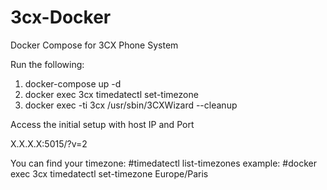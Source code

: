 # 3cx-Docker
Docker Compose for 3CX Phone System

Run the following:

1. docker-compose up -d
2. docker exec 3cx timedatectl set-timezone <timezone>
3. docker exec -ti 3cx /usr/sbin/3CXWizard --cleanup


Access the initial setup with host IP and Port

X.X.X.X:5015/?v=2


You can find your timezone:  #timedatectl list-timezones 
example: #docker exec 3cx timedatectl set-timezone Europe/Paris

  
  

